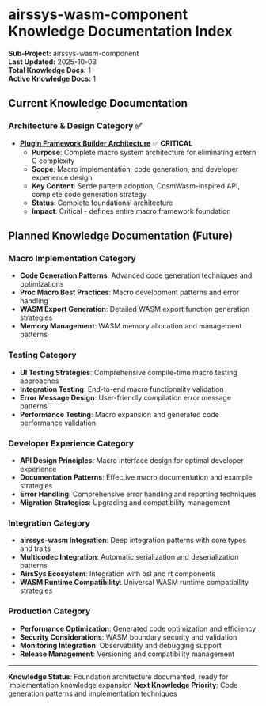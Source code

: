 # airssys-wasm-component Knowledge Documentation Index

**Sub-Project:** airssys-wasm-component  
**Last Updated:** 2025-10-03  
**Total Knowledge Docs:** 1  
**Active Knowledge Docs:** 1

## Current Knowledge Documentation

### Architecture & Design Category ✅
- **[Plugin Framework Builder Architecture](plugin_framework_builder_architecture.md)** ✅ **CRITICAL**
  - **Purpose**: Complete macro system architecture for eliminating extern C complexity
  - **Scope**: Macro implementation, code generation, and developer experience design
  - **Key Content**: Serde pattern adoption, CosmWasm-inspired API, complete code generation strategy
  - **Status**: Complete foundational architecture
  - **Impact**: Critical - defines entire macro framework foundation

## Planned Knowledge Documentation (Future)

### Macro Implementation Category
- **Code Generation Patterns**: Advanced code generation techniques and optimizations
- **Proc Macro Best Practices**: Macro development patterns and error handling
- **WASM Export Generation**: Detailed WASM export function generation strategies
- **Memory Management**: WASM memory allocation and management patterns

### Testing Category
- **UI Testing Strategies**: Comprehensive compile-time macro testing approaches
- **Integration Testing**: End-to-end macro functionality validation
- **Error Message Design**: User-friendly compilation error message patterns
- **Performance Testing**: Macro expansion and generated code performance validation

### Developer Experience Category
- **API Design Principles**: Macro interface design for optimal developer experience
- **Documentation Patterns**: Effective macro documentation and example strategies
- **Error Handling**: Comprehensive error handling and reporting techniques
- **Migration Strategies**: Upgrading and compatibility management

### Integration Category
- **airssys-wasm Integration**: Deep integration patterns with core types and traits
- **Multicodec Integration**: Automatic serialization and deserialization patterns
- **AirsSys Ecosystem**: Integration with osl and rt components
- **WASM Runtime Compatibility**: Universal WASM runtime compatibility strategies

### Production Category
- **Performance Optimization**: Generated code optimization and efficiency
- **Security Considerations**: WASM boundary security and validation
- **Monitoring Integration**: Observability and debugging support
- **Release Management**: Versioning and compatibility management

---

**Knowledge Status**: Foundation architecture documented, ready for implementation knowledge expansion
**Next Knowledge Priority**: Code generation patterns and implementation techniques